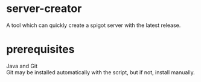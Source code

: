 # server-creator
A tool which can quickly create a spigot server with  the latest release. 

# prerequisites
Java and Git
<br />Git may be installed automatically with the script, but if not, install manually. 
